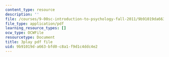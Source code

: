 ```yaml
---
content_type: resource
description: ''
file: /courses/9-00sc-introduction-to-psychology-fall-2011/9b91019da663bfd0c8a1f9d1c4ddc4e2_SXzdOK_J-xE.pdf
file_type: application/pdf
learning_resource_types: []
ocw_type: OCWFile
resourcetype: Document
title: 3play pdf file
uid: 9b91019d-a663-bfd0-c8a1-f9d1c4ddc4e2
---
```

